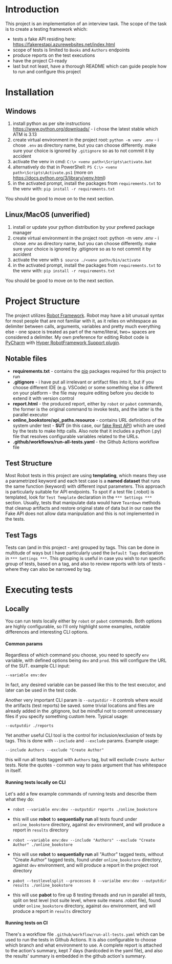 # Introduction 

This project is an implementation of an interview task. The scope of the task is to create a testing framework which:
- tests a fake API residing here: https://fakerestapi.azurewebsites.net/index.html
- scope of tests is limited to `Books` and `Authors` endpoints
- produce reports on the test executions
- have the project CI-ready
- last but not least, have a thorough README which can guide people how to run and configure this project

# Installation

## Windows 
1. install python as per site instructions https://www.python.org/downloads/ - i chose the latest stable which ATM is 3.13
2. create virtual environment in the project root: `python -m venv .env` - i chose `.env` as directory name, but you can choose differently. make sure your choice is ignored by `.gitignore` so as to not commit it by accident  
3. activate the venv in cmd: `C:\> <venv path>\Scripts\activate.bat` 
4. alternatively do that in PowerShell: `PS C:\> <venv path>\Scripts\Activate.ps1`
(more on https://docs.python.org/3/library/venv.html)
5. in the activated prompt, install the packages from `requirements.txt` to the venv with: `pip install -r requirements.txt`

You should be good to move on to the next section.

## Linux/MacOS (unverified)
1. install or update your python distribution by your prefered package manager
2. create virtual environment in the project root: python -m venv .env - i chose .env as directory name, but you can choose differently. make sure your choice is ignored by .gitignore so as to not commit it by accident
3. activate the venv with `$ source ./<venv path>/bin/activate`
4. in the activated prompt, install the packages from `requirements.txt` to the venv with: `pip install -r requirements.txt`

You should be good to move on to the next section.

# Project Structure

The project utilizes [Robot Framework](https://robotframework.org/). Robot may have a bit unusual syntax for most people that are not familiar with it, as it relies on whitespace as delimiter between calls, arguments, variables and pretty much everything else - one space is treated as part of the name/literal, two+ spaces are considered a delimiter. My own preference for editing Robot code is [PyCharm](https://www.jetbrains.com/pycharm/) with [Hyper RobotFramework Support plugin](https://plugins.jetbrains.com/plugin/16382-hyper-robotframework-support). 

## Notable files

- **requirements.txt** - contains the [pip](https://pypi.org/) packages required for this project to run  
- **.gitignore** - i have put all irrelevant or artifact files into it, but if you choose different IDE (e.g. VSCode) or some something else is different on your platform - the file may require editing before you decide to extend it with version control
- **report.html** - the produced report, either by `robot` or `pabot` commands, the former is the original command to invoke tests, and the latter is the parallel executor
- **online_bookstore/api_paths.resource** - contains URL definitions of the system under test - **SUT** (in this case, our [fake Rest API](https://fakerestapi.azurewebsites.net/index.html)) which are used by the tests to make http calls. Also note that it includes a python (.py) file that resolves configurable variables related to the URLs.
- **.github/workflows/run-all-tests.yaml** - the Github Actions workflow file

## Test Structure

Most Robot tests in this project are using **templating**, which means they use a parametrized keyword and each test case is a **named dataset** that runs the same function (keyword) with different input parameters. This approach is particularly suitable for API endpoints. To spot if a test file (.robot) is templated, look for `Test Template` declaration in the `*** Settings ***` section. Usually, tests that manipulate data would have `Teardown` methods that cleanup artifacts and restore original state of data but in our case the Fake API does not allow data manipulation and this is not implemented in the tests.

## Test Tags

Tests can (and in this project - are) grouped by tags. This can be done in multitude of ways but I have particularly used the `Default Tags` declaration in `*** Settings ***`. This grouping is useful in case you wish to run specific group of tests, based on a tag, and also to review reports with lots of tests - where they can also be narrowed by tag.

# Executing tests

## Locally
You can run tests locally either by `robot` or `pabot` commands. Both options are highly configurable, so I'll only highlight some examples, notable differences and interesting CLI options.

#### Common params
Regardless of which command you choose, you need to specify `env` variable, with defined options being `dev` and `prod`. this will configure the URL of the SUT. example CLI input:
```  
--variable env:dev
```
In fact, any desired variable can be passed like this to the test executor, and later can be used in the test code.

Another very important CLI param is `--outputdir` - it controls where would the artifacts (test reports) be saved. some trivial locations and files are already added in the .gitignore, but be mindful not to commit unnecessary files if you specify something custom here. Typical usage:
```
--outputdir ./reports
```

Yet another useful CLI tool is the control for inclusion/exclusion of tests by tags. This is done with `--include` and `--exclude` params. Example usage:
```
--include Authors --exclude "Create Author"
```
this will run all tests tagged with `Authors` tag, but will exclude `Create Author` tests. Note the quotes - common way to pass argument that has whitespace in itself.  

#### Running tests locally on CLI
Let's add a few example commands of running tests and describe them what they do:

- `robot --variable env:dev --outputdir reports ./online_bookstore` 
- this will use **robot** to **sequentially run** all tests found under `online_bookstore` directory, against `dev` environment, and will produce a report in `results` directory

- `robot --variable env:dev --include "Authors" --exclude "Create Author" ./online_bookstore`
- this will use **robot** to **sequentially run** all "Author" tagged tests, without "Create Author" tagged tests, found under `online_bookstore` directory, against `dev` environment, and will produce a report in the project root directory

- `pabot --testlevelsplit --processes 8 --varialbe env:dev --outputdir results ./online_bookstore`
- this will use **pabot** to fire up 8 testing threads and run in parallel all tests, split on test level (not suite level, where suite means .robot file), found under `online_bookstore` directory, against `dev` environment, and will produce a report in `results` directory 

#### Running tests on CI 
There's a workflow file `.github/workflow/run-all-tests.yaml` which can be used to run the tests in Github Actions. It is also configurable to choose which branch and what environment to use. A complete report is attached to the action's summary, kept 7 days (hardcoded in the yaml file), and also the results' summary is embedded in the github action's summary.

